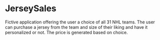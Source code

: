 # JerseySales
Fictive application offering the user a choice of all 31 NHL teams. The user can purchase a jersey from the team and size of their liking and have it personalized or not. The price is generated based on choice.
